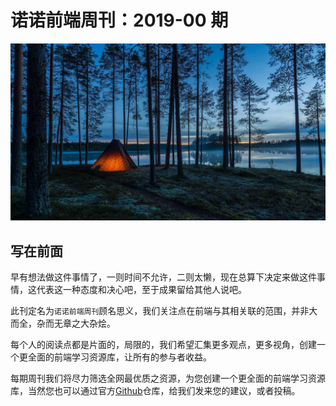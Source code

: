 # 诺诺前端周刊：2019-00 期

![201901](../images/2019/201900.jpg)

## 写在前面

早有想法做这件事情了，一则时间不允许，二则太懒，现在总算下决定来做这件事情，这代表这一种态度和决心吧，至于成果留给其他人说吧。

此刊定名为`诺诺前端周刊`顾名思义，我们关注点在前端与其相关联的范围，并非大而全，杂而无章之大杂烩。

每个人的阅读点都是片面的，局限的，我们希望汇集更多观点，更多视角，创建一个更全面的前端学习资源库，让所有的参与者收益。

每期周刊我们将尽力筛选全网最优质之资源，为您创建一个更全面的前端学习资源库，当然您也可以通过官方[Github](https://github.com/nuofe/nuofe-weekly)仓库，给我们发来您的建议，或者投稿。

